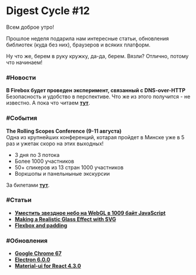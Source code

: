 # Digest Cycle #12

Всем доброе утро!

Прошлое неделя подарила нам интересные статьи, обновления библиотек (куда без них), браузеров и всяких платформ.

Ну что же, берем в руку кружку, да-да, берем. Вязли? Отлично, потому что начинаем!

### **#Новости**

**В Firebox будет проведен эксперимент, связанный с DNS-over-HTTP**  
Безопасность и удобство в перспективе. Что же из этого получится - не известно. А пока что читаем **[тут]()**.

### **#События**

**The Rolling Scopes Conference (9-11 августа)**  
Одна из крупнейших конференций, котарая пройдет в Минске уже в 5 раз и ужетак скоро на этих выходных!

- 3 дня по 3 потока
- Более 1000 участников
- 50+ спикеров из 13 стран 1000 участников
- Воркшопы и панельныные экскурсии

За билетами **[тут]()**.

### **#Статьи**

- **[Уместить звездное небо на WebGL в 1009 байт JavaScript]()**
- **[Making a Realistic Glass Effect with SVG]()**
- **[Flexbox and padding]()**

### **#Обновления**

- **[Google Chrome 67]()**
- **[Electron 6.0.0]()**
- **[Material-ui for React 4.3.0]()**
